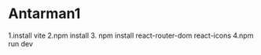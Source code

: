 # Antarman1
1.install vite 
2.npm install 
3. npm install react-router-dom react-icons
4.npm run dev
